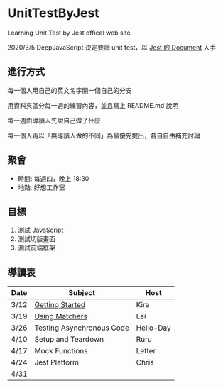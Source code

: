 # UnitTestByJest
Learning Unit Test by Jest offical web site

2020/3/5 DeepJavaScript 決定要讀 unit test，以 [Jest 的 Document](https://jestjs.io/docs/en/getting-started) 入手


## 進行方式

每一個人用自己的英文名字開一個自己的分支

用資料夾區分每一週的練習內容，並且寫上 README.md 說明


每一週由導讀人先說自己做了什麼

每一個人再以「與導讀人做的不同」為最優先提出，各自自由補充討論


## 聚會

- 時間: 每週四，晚上 18:30
- 地點: 好想工作室

## 目標

1. 測試 JavaScript
1. 測試切版畫面
1. 測試前端框架

## 導讀表

| Date | Subject | Host |
| ---  | ------- | ---- |
| 3/12 | [Getting Started](https://github.com/DeepJavaScript/UnitTestByJest/tree/titan/week-01) | Kira |
| 3/19 | [Using Matchers](https://github.com/DeepJavaScript/UnitTestByJest/tree/titan/week-02) | Lai |
| 3/26 | Testing Asynchronous Code | Hello-Day |
| 4/10 | Setup and Teardown | Ruru |
| 4/17 | Mock Functions | Letter |
| 4/24 | Jest Platform | Chris |
| 4/31 | 
